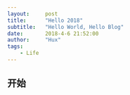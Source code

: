 ```yaml
---
layout:     post
title:      "Hello 2018"
subtitle:   "Hello World, Hello Blog"
date:       2018-4-6 21:52:00
author:     "Hux"
tags:
    - Life
---
```

## 开始